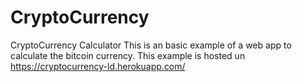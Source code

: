 # CryptoCurrency
CryptoCurrency Calculator
This is an basic example of a web app to calculate the bitcoin currency.
This example is hosted un https://cryptocurrency-ld.herokuapp.com/
